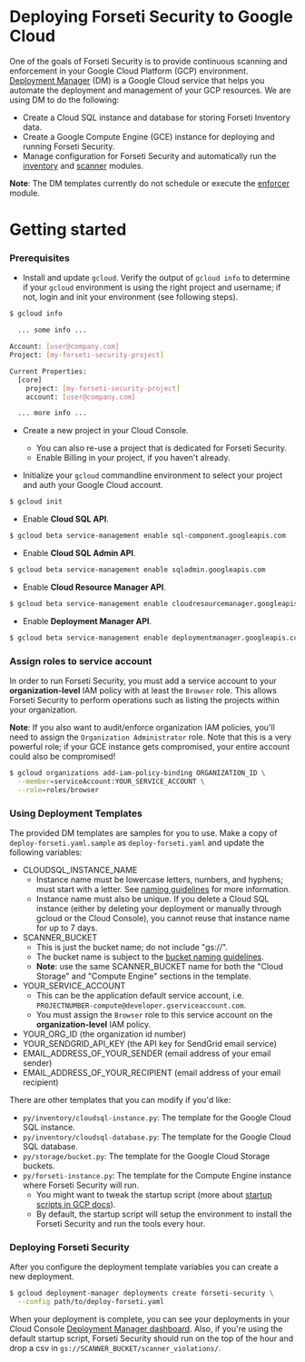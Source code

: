 # Deploying Forseti Security to Google Cloud

One of the goals of Forseti Security is to provide continuous scanning and enforcement in your Google Cloud Platform (GCP) environment. [Deployment Manager](https://cloud.google.com/deployment-manager/docs/) (DM) is a Google Cloud service that helps you automate the deployment and management of your GCP resources. We are using DM to do the following:

* Create a Cloud SQL instance and database for storing Forseti Inventory data.
* Create a Google Compute Engine (GCE) instance for deploying and running Forseti Security.
* Manage configuration for Forseti Security and automatically run the [inventory](../google/cloud/security/inventory/README.md) and [scanner](../google/cloud/security/scanner/README.md) modules.

**Note**: The DM templates currently do not schedule or execute the [enforcer](../google/cloud/security/enforcer/README.md) module.

# Getting started

### Prerequisites
* Install and update `gcloud`. Verify the output of `gcloud info` to determine if your `gcloud` environment is using the right project and username; if not, login and init your environment (see following steps).

```sh
$ gcloud info

  ... some info ...

Account: [user@company.com]
Project: [my-forseti-security-project]

Current Properties:
  [core]
    project: [my-forseti-security-project]
    account: [user@company.com]

  ... more info ...

```

* Create a new project in your Cloud Console.
  * You can also re-use a project that is dedicated for Forseti Security.
  * Enable Billing in your project, if you haven't already.

* Initialize your `gcloud` commandline environment to select your project and auth your Google Cloud account.

```sh
$ gcloud init
```

* Enable **Cloud SQL API**.
```sh
$ gcloud beta service-management enable sql-component.googleapis.com
```
* Enable **Cloud SQL Admin API**.
```sh
$ gcloud beta service-management enable sqladmin.googleapis.com
```
* Enable **Cloud Resource Manager API**.
```sh
$ gcloud beta service-management enable cloudresourcemanager.googleapis.com
```

* Enable **Deployment Manager API**.
```sh
$ gcloud beta service-management enable deploymentmanager.googleapis.com
```

### Assign roles to service account
In order to run Forseti Security, you must add a service account to your **organization-level** IAM policy with at least the `Browser` role. This allows Forseti Security to perform operations such as listing the projects within your organization.

**Note**: If you also want to audit/enforce organization IAM policies, you'll need to assign the `Organization Administrator` role. Note that this is a very powerful role; if your GCE instance gets compromised, your entire account could also be compromised!

```sh
$ gcloud organizations add-iam-policy-binding ORGANIZATION_ID \
  --member=serviceAccount:YOUR_SERVICE_ACCOUNT \
  --role=roles/browser
```

### Using Deployment Templates
The provided DM templates are samples for you to use. Make a copy of `deploy-forseti.yaml.sample` as `deploy-forseti.yaml` and update the following variables:

* CLOUDSQL_INSTANCE_NAME
  * Instance name must be lowercase letters, numbers, and hyphens; must start with a letter. See [naming guidelines](https://cloud.google.com/sql/docs/mysql/instance-settings#settings-2ndgen) for more information.
  * Instance name must also be unique. If you delete a Cloud SQL instance (either by deleting your deployment or manually through gcloud or the Cloud Console), you cannot reuse that instance name for up to 7 days.
* SCANNER_BUCKET
  * This is just the bucket name; do not include "gs://".
  * The bucket name is subject to the [bucket naming guidelines](https://cloud.google.com/storage/docs/naming).
  * **Note**: use the same SCANNER_BUCKET name for both the "Cloud Storage" and "Compute Engine" sections in the template.
* YOUR_SERVICE_ACCOUNT
  * This can be the application default service account, i.e. `PROJECTNUMBER-compute@developer.gserviceaccount.com`.
  * You must assign the `Browser` role to this service account on the **organization-level** IAM policy.
* YOUR_ORG_ID (the organization id number)
* YOUR_SENDGRID_API_KEY (the API key for SendGrid email service)
* EMAIL_ADDRESS_OF_YOUR_SENDER (email address of your email sender)
* EMAIL_ADDRESS_OF_YOUR_RECIPIENT (email address of your email recipient)

There are other templates that you can modify if you'd like:

* `py/inventory/cloudsql-instance.py`:  The template for the Google Cloud SQL instance.
* `py/inventory/cloudsql-database.py`: The template for the Google Cloud SQL database.
* `py/storage/bucket.py`: The template for the Google Cloud Storage buckets.
* `py/forseti-instance.py`: The template for the Compute Engine instance where Forseti Security will run.
   * You might want to tweak the startup script (more about [startup scripts in GCP docs](https://cloud.google.com/deployment-manager/docs/step-by-step-guide/setting-metadata-and-startup-scripts)).
   * By default, the startup script will setup the environment to install the Forseti Security and run the tools every hour.

### Deploying Forseti Security
After you configure the deployment template variables you can create a new deployment.

```sh
$ gcloud deployment-manager deployments create forseti-security \
  --config path/to/deploy-forseti.yaml
```

When your deployment is complete, you can see your deployments in your Cloud Console [Deployment Manager dashboard](https://console.cloud.google.com/deployments). Also, if you're using the default startup script, Forseti Security should run on the top of the hour and drop a csv in `gs://SCANNER_BUCKET/scanner_violations/`.
